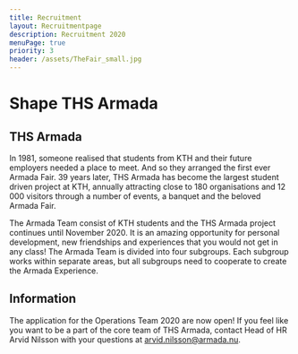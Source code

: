 ```yaml
---
title: Recruitment
layout: Recruitmentpage
description: Recruitment 2020
menuPage: true
priority: 3
header: /assets/TheFair_small.jpg
---
```

# Shape THS Armada

## THS Armada

In 1981, someone realised that students from KTH and their future employers needed a place to meet. And so they arranged the first ever Armada Fair. 39 years later, THS Armada has become the largest student driven project at KTH, annually attracting close to 180 organisations and 12 000 visitors through a number of events, a banquet and the beloved Armada Fair.

The Armada Team consist of KTH students and the THS Armada project continues until November 2020. It is an amazing opportunity for personal development, new friendships and experiences that you would not get in any class! The Armada Team is divided into four subgroups. Each subgroup works within separate areas, but all subgroups need to cooperate to create the Armada Experience. 

## Information

The application for the Operations Team 2020 are now open! If you feel like you want to be a part of the core team of THS Armada, contact Head of HR Arvid Nilsson with your questions at arvid.nilsson@armada.nu.
